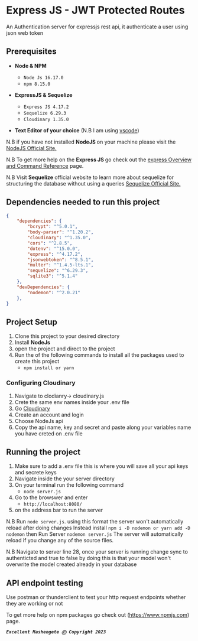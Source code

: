 # Express JS - JWT Protected Routes

An Authentication server for expressjs rest api, it authenticate a user using json web token

## Prerequisites

- **Node & NPM**

    - `Node Js 16.17.0`
    - `npm 8.15.0`</li>
    
- **ExpressJS & Sequelize**
    - `Express JS 4.17.2`
    - `Sequelize 6.29.3`
    - `Cloudinary 1.35.0`
    
 - **Text Editor of your choice** (N.B I am using [vscode](https://code.visualstudio.com/download))

N.B if you have not installed <strong>NodeJS </strong> on your machine please visit the [NodeJS Official Site.](https://https://nodejs.org/en/)  

N.B To get more help on the <strong>Express JS </strong> go check out the [express Overview and Command Reference](https://expressjs.com/en/5x/api.html) page.

N.B Visit <strong>Sequelize</strong> official website to learn more about sequelize for structuring the database without using a queries [Sequelize Official Site.](https://sequelize.org/)  

## Dependencies needed to run this project

```json
{
    "dependencies": {
        "bcrypt": "^5.0.1",
        "body-parser": "^1.20.2",
        "cloudinary": "^1.35.0",
        "cors": "^2.8.5",
        "dotenv": "^15.0.0",
        "express": "^4.17.2",
        "jsonwebtoken": "^8.5.1",
        "multer": "^1.4.5-lts.1",
        "sequelize": "^6.29.3",
        "sqlite3": "^5.1.4"
    },
    "devDependencies": {
        "nodemon": "^2.0.21"
    },
}

```
## Project Setup

1. Clone this project to your desired directory
2. Install <strong>NodeJs</strong>
3. open the project and direct to the project
4. Run the of the following commands to install all the packages used to create this project
   - `npm install or yarn `

### Configuring Cloudinary
1. Navigate to clodianry-> cloudinary.js
2. Crete the same env names inside your .env file
3. Go [Cloudinary](https://www.cloudinary.com)
4. Create an account and login 
5. Choose NodeJs api 
6. Copy the api name, key and secret and paste along your variables name you have creted on .env file

## Running the project

1. Make sure to add a .env file this is where you will save all your api keys and secrete keys
2. Navigate inside the your server directory
3. On your terminal run the following command
   - `node server.js`
4. Go to the browswer and enter
   - `http://localhost:8080/`
5. on the address bar to run the server


N.B Run `node server.js`. using this format the server won't automatically reload after doing changes
Instead install `npm i -D nodemon or yarn add -D nodemon` then Run Server `nodemon server.js` The server will automatically reload if you change any of the source files.

N.B Navigate to server line 28, once your server is running change sync to authenticted and true to false by doing this is that your model won't overwrite the model created already in your database 

## API endpoint testing
Use postman or thunderclient to test your http request endpoints whether they are working or not 

To get more help on npm packages go check out (https://www.npmjs.com) page.


***`Excellent Mashengete Ⓒ Copyright 2023`***
